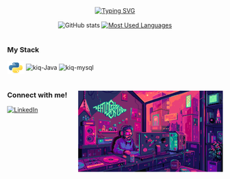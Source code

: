 
<div align="center">
  <a href="https://git.io/typing-svg">
    <img src="https://readme-typing-svg.demolab.com?font=Fira+Code&weight=500&size=22&pause=1000&color=008000&center=true&vCenter=true&random=false&width=524&lines=+My+name+is+Kaiky,+welcome+to+my+profile!" alt="Typing SVG">
  </a>
</div>

<div style="text-align: center;" align="center">
  <br>
  <img src="https://github-readme-stats-git-masterrstaa-rickstaa.vercel.app/api?username=kiq0509&hide_title=true&show_icons=true&include_all_commits=false&count_private=true&line_height=25&hide=issues&bg_color=000&title_color=32CD32&text_color=FFF&border_radius=3&border_color=006400&icon_color=32CD32&theme=jolly" alt="GitHub stats">

  <a href="https://github.com/mari4souza/github-readme-stats">
    <img src="https://github-readme-stats-git-masterrstaa-rickstaa.vercel.app/api/top-langs/?username=kiq0509&line_height=10&card_width=290&layout=compact&hide_title=false&count_private=true&langs_count=4&show_icons=true&title_color=32CD32&hide=html,scss,less&bg_color=000&text_color=8B8B8B&border_radius=3&border_color=006400&count_private=true" alt="Most Used Languages">
  </a>
</div>

 #

<h3 align="left">My Stack</h3>

<img align="center" alt="kiq-Python" height="30" width="40" src="https://raw.githubusercontent.com/devicons/devicon/master/icons/python/python-original.svg">
<img align="center" alt="kiq-Java" height="30" width="40" src="https://cdn.jsdelivr.net/gh/devicons/devicon/icons/java/java-original.svg">
<img align="center" alt="kiq-mysql" height="30" width="40" src="https://cdn.jsdelivr.net/gh/devicons/devicon/icons/mysql/mysql-original.svg">

#

<img align="right" alt="" height="190px" src="src/pc.gif">

<h3 align="left">Connect with me!</h3>

[![LinkedIn](https://img.shields.io/badge/-LinkedIn-000?style=for-the-badge&logo=linkedin&logoColor=FF00F6&color:FFF)](https://www.linkedin.com/in/kaiky-amorim/)
